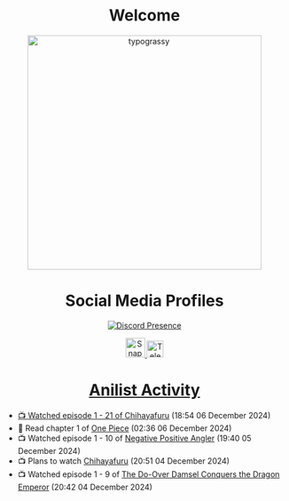 <div align="center">

# Welcome
<a href="https://github.com/kawarimidoll/typograssy">
    <img alt="typograssy" src="https://typograssy.deno.dev/api?text=%E3%82%88%E3%81%86%E3%81%93%E3%81%9D%E3%81%BF%E3%81%AA%E3%81%95%E3%82%93%20-%20Sheby--&&l0=none&l1=82d9d0&l2=027353&l3=038c4c&l4=01402e&bg=none&frame=none&speed=100&comment=" width="421.99">
</a>

</div>

<div align="center">

# Social Media Profiles

[![Discord Presence](https://lanyard.cnrad.dev/api/612532963938271232)](https://discord.com/users/612532963938271232)


<a href="https://www.snapchat.com/add/a.sheby" title="Snapchat Profile">
    <img src="https://www.freepnglogos.com/uploads/snapchat-logo-png-0.png" width="35" alt="Snapchat Logo" />


<a href="https://t.me/ASheby" title="Telegram Profile">
    <img src="https://www.freepnglogos.com/uploads/telegram-logo-png-0.png" width="30" alt="Telegram Logo" />


</div>

<div align="center">

# Anilist Activity

</div>

<!-- ANILIST_ACTIVITY:start -->

-   📺 Watched episode 1 - 21 of [Chihayafuru](https://anilist.co/anime/10800) (18:54 06 December 2024)
-   📖 Read chapter 1 of [One Piece](https://anilist.co/manga/30013) (02:36 06 December 2024)
-   📺 Watched episode 1 - 10 of [Negative Positive Angler](https://anilist.co/anime/179919) (19:40 05 December 2024)
-   📺 Plans to watch [Chihayafuru](https://anilist.co/anime/10800) (20:51 04 December 2024)
-   📺 Watched episode 1 - 9 of [The Do-Over Damsel Conquers the Dragon Emperor](https://anilist.co/anime/164299) (20:42 04 December 2024)

<!-- ANILIST_ACTIVITY:end -->
